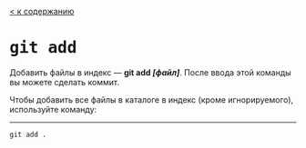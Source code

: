 [< к содержанию](readme.md)

# <kbd>git add</kbd>

Добавить файлы в индекс — **git add *[файл]***. После ввода этой команды вы можете сделать коммит.

Чтобы добавить все файлы в каталоге в индекс (кроме игнорируемого), используйте команду:

---

```bash=
git add .
```
